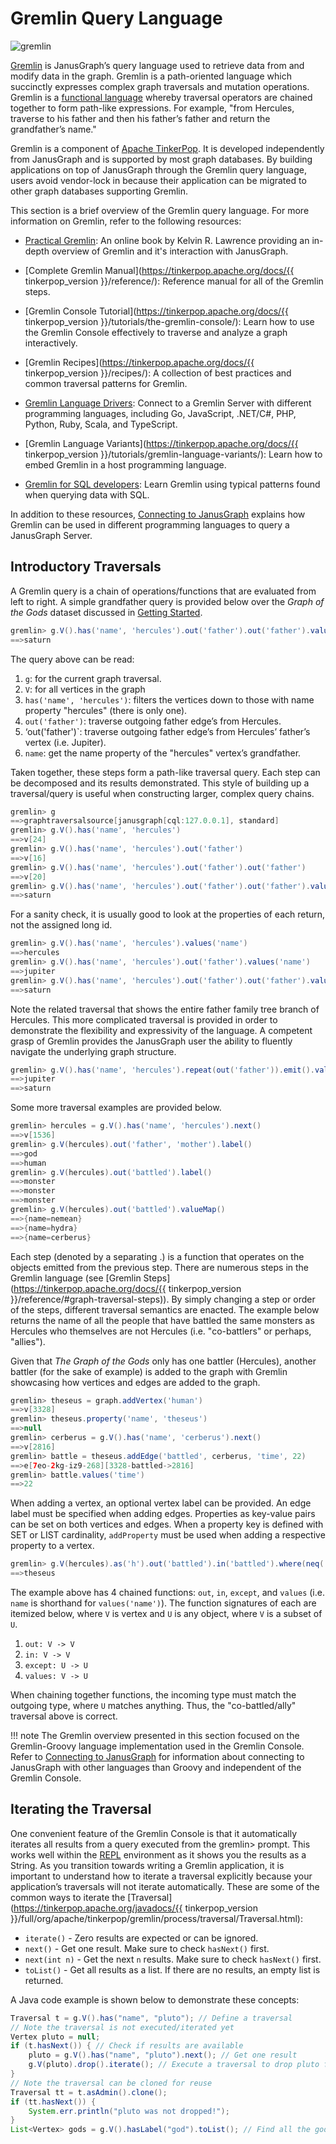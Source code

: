 # Gremlin Query Language

![gremlin](https://tinkerpop.apache.org/docs/3.2.9/images/gremlin-logo.png)

[Gremlin](https://tinkerpop.apache.org/gremlin.html) is JanusGraph’s
query language used to retrieve data from and modify data in the graph.
Gremlin is a path-oriented language which succinctly expresses complex
graph traversals and mutation operations. Gremlin is a [functional
language](https://en.wikipedia.org/wiki/Functional_programming) whereby
traversal operators are chained together to form path-like expressions.
For example, "from Hercules, traverse to his father and then his
father’s father and return the grandfather’s name."

Gremlin is a component of [Apache
TinkerPop](https://tinkerpop.apache.org). It is developed independently
from JanusGraph and is supported by most graph databases. By building
applications on top of JanusGraph through the Gremlin query language,
users avoid vendor-lock in because their application can be migrated to
other graph databases supporting Gremlin.

This section is a brief overview of the Gremlin query language. For more
information on Gremlin, refer to the following resources:

- [Practical Gremlin](https://kelvinlawrence.net/book/Gremlin-Graph-Guide.html): An online book by Kelvin R. Lawrence providing an in-depth overview of Gremlin and it's interaction with JanusGraph.

- [Complete Gremlin Manual](https://tinkerpop.apache.org/docs/{{ tinkerpop_version }}/reference/): Reference manual for all of the Gremlin steps.

- [Gremlin Console Tutorial](https://tinkerpop.apache.org/docs/{{ tinkerpop_version }}/tutorials/the-gremlin-console/): Learn how to use the Gremlin Console effectively to traverse and analyze a graph interactively.

- [Gremlin Recipes](https://tinkerpop.apache.org/docs/{{ tinkerpop_version }}/recipes/): A collection of best practices and common traversal patterns for Gremlin.

- [Gremlin Language Drivers](https://tinkerpop.apache.org/index.html#language-drivers):
    Connect to a Gremlin Server with different programming languages,
    including Go, JavaScript, .NET/C\#, PHP, Python, Ruby, Scala, and
    TypeScript.

- [Gremlin Language Variants](https://tinkerpop.apache.org/docs/{{ tinkerpop_version }}/tutorials/gremlin-language-variants/): Learn how to embed Gremlin in a host programming language.

- [Gremlin for SQL developers](http://sql2gremlin.com): Learn Gremlin
    using typical patterns found when querying data with SQL.

In addition to these resources, [Connecting to JanusGraph](../connecting/index.md) explains how Gremlin
can be used in different programming languages to query a JanusGraph
Server.

## Introductory Traversals

A Gremlin query is a chain of operations/functions that are evaluated
from left to right. A simple grandfather query is provided below over
the *Graph of the Gods* dataset discussed in [Getting Started](../getting-started/installation.md).
```groovy
gremlin> g.V().has('name', 'hercules').out('father').out('father').values('name')
==>saturn
```

The query above can be read:

1.  `g`: for the current graph traversal.
2.  `V`: for all vertices in the graph
3.  `has('name', 'hercules')`: filters the vertices down to those with name property "hercules" (there is only one).
4.  `out('father')`: traverse outgoing father edge’s from Hercules.
5.  ‘out('father')\`: traverse outgoing father edge’s from Hercules’ father’s vertex (i.e. Jupiter).
6.  `name`: get the name property of the "hercules" vertex’s grandfather.

Taken together, these steps form a path-like traversal query. Each step
can be decomposed and its results demonstrated. This style of building
up a traversal/query is useful when constructing larger, complex query
chains.

```groovy
gremlin> g
==>graphtraversalsource[janusgraph[cql:127.0.0.1], standard]
gremlin> g.V().has('name', 'hercules')
==>v[24]
gremlin> g.V().has('name', 'hercules').out('father')
==>v[16]
gremlin> g.V().has('name', 'hercules').out('father').out('father')
==>v[20]
gremlin> g.V().has('name', 'hercules').out('father').out('father').values('name')
==>saturn
```

For a sanity check, it is usually good to look at the properties of each
return, not the assigned long id.
```groovy
gremlin> g.V().has('name', 'hercules').values('name')
==>hercules
gremlin> g.V().has('name', 'hercules').out('father').values('name')
==>jupiter
gremlin> g.V().has('name', 'hercules').out('father').out('father').values('name')
==>saturn
```

Note the related traversal that shows the entire father family tree
branch of Hercules. This more complicated traversal is provided in order
to demonstrate the flexibility and expressivity of the language. A
competent grasp of Gremlin provides the JanusGraph user the ability to
fluently navigate the underlying graph structure.
```groovy
gremlin> g.V().has('name', 'hercules').repeat(out('father')).emit().values('name')
==>jupiter
==>saturn
```

Some more traversal examples are provided below.
```groovy
gremlin> hercules = g.V().has('name', 'hercules').next()
==>v[1536]
gremlin> g.V(hercules).out('father', 'mother').label()
==>god
==>human
gremlin> g.V(hercules).out('battled').label()
==>monster
==>monster
==>monster
gremlin> g.V(hercules).out('battled').valueMap()
==>{name=nemean}
==>{name=hydra}
==>{name=cerberus}
```
Each step (denoted by a separating .) is a function that operates on the objects emitted from the previous step. There are numerous steps in the Gremlin language (see [Gremlin Steps](https://tinkerpop.apache.org/docs/{{ tinkerpop_version }}/reference/#graph-traversal-steps)). By simply changing a step or order of the steps, different traversal semantics are enacted. The example below returns the name of all the people that have battled the same monsters as Hercules who themselves are not Hercules (i.e. "co-battlers" or perhaps, "allies").

Given that *The Graph of the Gods* only has one battler (Hercules),
another battler (for the sake of example) is added to the graph with
Gremlin showcasing how vertices and edges are added to the graph.
```groovy
gremlin> theseus = graph.addVertex('human')
==>v[3328]
gremlin> theseus.property('name', 'theseus')
==>null
gremlin> cerberus = g.V().has('name', 'cerberus').next()
==>v[2816]
gremlin> battle = theseus.addEdge('battled', cerberus, 'time', 22)
==>e[7eo-2kg-iz9-268][3328-battled->2816]
gremlin> battle.values('time')
==>22
```

When adding a vertex, an optional vertex label can be provided. An edge
label must be specified when adding edges. Properties as key-value pairs
can be set on both vertices and edges. When a property key is defined
with SET or LIST cardinality, `addProperty` must be used when adding a
respective property to a vertex.
```groovy
gremlin> g.V(hercules).as('h').out('battled').in('battled').where(neq('h')).values('name')
==>theseus
```

The example above has 4 chained functions: `out`, `in`, `except`, and
`values` (i.e. `name` is shorthand for `values('name')`). The function
signatures of each are itemized below, where `V` is vertex and `U` is
any object, where `V` is a subset of `U`.

1.  `out: V -> V`
2.  `in: V -> V`
3.  `except: U -> U`
4.  `values: V -> U`

When chaining together functions, the incoming type must match the
outgoing type, where `U` matches anything. Thus, the "co-battled/ally"
traversal above is correct.

!!! note
    The Gremlin overview presented in this section focused on the
    Gremlin-Groovy language implementation used in the Gremlin Console.
    Refer to [Connecting to JanusGraph](../connecting/index.md) for information about connecting to
    JanusGraph with other languages than Groovy and independent of the
    Gremlin Console.

## Iterating the Traversal

One convenient feature of the Gremlin Console is that it automatically iterates all results from a query executed from the gremlin> prompt. This works well within the [REPL](https://en.wikipedia.org/wiki/Read%E2%80%93eval%E2%80%93print_loop) environment as it shows you the results as a String. As you transition towards writing a Gremlin application, it is important to understand how to iterate a traversal explicitly because your application’s traversals will not iterate automatically. These are some of the common ways to iterate the [Traversal](https://tinkerpop.apache.org/javadocs/{{ tinkerpop_version }}/full/org/apache/tinkerpop/gremlin/process/traversal/Traversal.html):

- `iterate()` - Zero results are expected or can be ignored.
- `next()` - Get one result. Make sure to check `hasNext()` first.
- `next(int n)` - Get the next `n` results. Make sure to check `hasNext()` first.
- `toList()` - Get all results as a list. If there are no results, an empty list is returned.

A Java code example is shown below to demonstrate these concepts:
```java
Traversal t = g.V().has("name", "pluto"); // Define a traversal
// Note the traversal is not executed/iterated yet
Vertex pluto = null;
if (t.hasNext()) { // Check if results are available
    pluto = g.V().has("name", "pluto").next(); // Get one result
    g.V(pluto).drop().iterate(); // Execute a traversal to drop pluto from graph
}
// Note the traversal can be cloned for reuse
Traversal tt = t.asAdmin().clone();
if (tt.hasNext()) {
    System.err.println("pluto was not dropped!");
}
List<Vertex> gods = g.V().hasLabel("god").toList(); // Find all the gods
```
